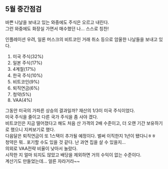 ## 5월 중간점검

바쁜 나날을 보내고 있는 와중에도 주식은 오르고 내린다.<br>
그런 와중에도 화장실 가면서 매수했던 나... 스스로 칭찬!<br>

인플레이션 우려, 일론 머스크의 비트코인 거래 취소 등으로 암울한 나날들을 보내고 있다.<br>

1. 미국 주식(32%)
2. 일본 주식(17%)
3. 4계절(17%)
4. 한국 주식(10%)
5. 비트코인(9%)
6. 퇴직연금(6%)
7. 청약(5%)
8. VAA(4%)

그동안 미국의 가파른 상승의 결과일까? 재산의 1/3이 미국 주식이었다.<br>
미국 주식을 줄이고 다른 국가 주식을 좀 사야 겠다.<br>
비트코인은 지금 떨어졌다고 해도 처음 산 가격의 2배 수준이고, 더 오랜 기간 보유하기로 했으니 지켜보기로 했다.<br>
다음달은 퇴직연금이 또 1스택이 추가될 예정이다. 벌써 이직한지 1년이 됐다니ㅎㅎ<br>
청약은 뭐.. 포기할 수도 있을 것 같다. 난 과연 집을 살 수 있을지...<br>
의외로 VAA전략 비율이 낮아서 놀랐다.<br>
시작한 지 얼마 되지도 않았고 배당을 제외하면 거의 수익이 없는 수준이다.<br>
계산기도 만들었는데... 얼른 자라거라~~